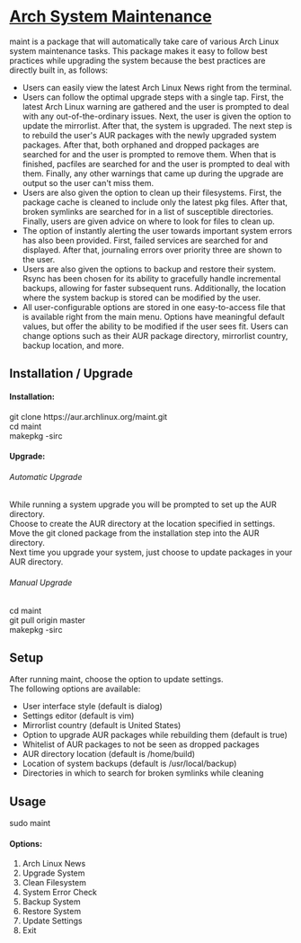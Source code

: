 # [Arch System Maintenance](https://aur.archlinux.org/packages/maint/)
maint is a package that will automatically take care of various Arch Linux system maintenance tasks. This package makes it easy to follow best practices while upgrading the system because the best practices are directly built in, as follows:
* Users can easily view the latest Arch Linux News right from the terminal.
* Users can follow the optimal upgrade steps with a single tap. First, the latest Arch Linux warning are gathered and the user is prompted to deal with any out-of-the-ordinary issues. Next, the user is given the option to update the mirrorlist. After that, the system is upgraded. The next step is to rebuild the user's AUR packages with the newly upgraded system packages. After that, both orphaned and dropped packages are searched for and the user is prompted to remove them. When that is finished, pacfiles are searched for and the user is prompted to deal with them. Finally, any other warnings that came up during the upgrade are output so the user can't miss them.
* Users are also given the option to clean up their filesystems. First, the package cache is cleaned to include only the latest pkg files. After that, broken symlinks are searched for in a list of susceptible directories. Finally, users are given advice on where to look for files to clean up.
* The option of instantly alerting the user towards important system errors has also been provided. First, failed services are searched for and displayed. After that, journaling errors over priority three are shown to the user.
* Users are also given the options to backup and restore their system. Rsync has been chosen for its ability to gracefully handle incremental backups, allowing for faster subsequent runs. Additionally, the location where the system backup is stored can be modified by the user.
* All user-configurable options are stored in one easy-to-access file that is available right from the main menu. Options have meaningful default values, but offer the ability to be modified if the user sees fit. Users can change options such as their AUR package directory, mirrorlist country, backup location, and more.

## Installation / Upgrade
#### Installation:
git clone https://<span></span>aur.archlinux.org/maint.git <br />
cd maint <br />
makepkg -sirc

#### Upgrade:
###### Automatic Upgrade
While running a system upgrade you will be prompted to set up the AUR directory. <br />
Choose to create the AUR directory at the location specified in settings. <br />
Move the git cloned package from the installation step into the AUR directory. <br />
Next time you upgrade your system, just choose to update packages in your AUR directory.
###### Manual Upgrade
cd maint <br />
git pull origin master <br />
makepkg -sirc

## Setup
After running maint, choose the option to update settings. <br />
The following options are available:
* User interface style (default is dialog)
* Settings editor (default is vim)
* Mirrorlist country (default is United States)
* Option to upgrade AUR packages while rebuilding them (default is true)
* Whitelist of AUR packages to not be seen as dropped packages
* AUR directory location (default is /home/build)
* Location of system backups (default is /usr/local/backup)
* Directories in which to search for broken symlinks while cleaning

## Usage
sudo maint

#### Options:
1. Arch Linux News
2. Upgrade System
3. Clean Filesystem
4. System Error Check
5. Backup System
6. Restore System
7. Update Settings
8. Exit
